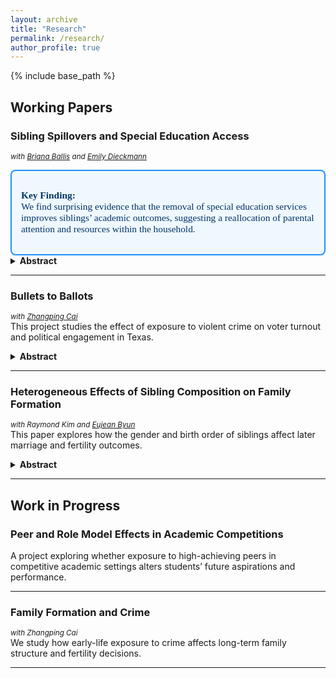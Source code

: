 ```yaml
---
layout: archive
title: "Research"
permalink: /research/
author_profile: true
---
```


{% include base_path %}

## Working Papers

### **Sibling Spillovers and Special Education Access**  
<small>*with [Briana Ballis](https://brianaballis.weebly.com/) and [Emily Dieckmann](https://economics.ucmerced.edu/content/emily-dieckmann)*</small>  
<div style="border: 2px solid #1e90ff; padding: 15px; border-radius: 8px; background-color: #f0f8ff; font-family: Georgia, serif; font-size: 1.1em; color: #003366;">

<strong>Key Finding:</strong><br>
We find surprising evidence that the removal of special education services improves siblings’ academic outcomes, suggesting a reallocation of parental attention and resources within the household.

</div>

<details>
<summary><strong>Abstract</strong></summary>
We examine whether expanding access to special education services for one child generates positive or negative spillovers on their siblings' academic outcomes. Leveraging administrative data from Texas and variation in district-level identification patterns, we identify both direct behavioral peer effects and parental reallocation of attention across siblings. Preliminary findings suggest significant academic spillovers, particularly in households with limited resources.
</details>

---

### **Bullets to Ballots**  
<small>*with [Zhangping Cai](https://economics.ucmerced.edu/content/zhangping-cai)*</small>  
This project studies the effect of exposure to violent crime on voter turnout and political engagement in Texas.  
<details>
<summary><strong>Abstract</strong></summary>
We study how proximity to violent crime affects political participation using geocoded crime incident data and voter files from Texas. Our identification strategy compares voters exposed to homicides nearby to those slightly farther away, using a spatial regression discontinuity design. We find that exposure to violent crime reduces turnout in subsequent elections, with stronger effects among young and minority voters.
</details>

---

### **Heterogeneous Effects of Sibling Composition on Family Formation**  
<small>*with Raymond Kim and [Eujean Byun](https://www.eujeanbyun.com/)*</small>  
This paper explores how the gender and birth order of siblings affect later marriage and fertility outcomes.  
<details>
<summary><strong>Abstract</strong></summary>
Using U.S. census-linked administrative records, we examine how sibling composition — particularly the presence of same-sex or opposite-sex siblings — influences family formation. We document heterogeneous effects by gender and socio-economic status, with stronger effects on women’s timing of marriage and likelihood of having children. Results suggest sibling dynamics shape both family values and long-term demographic behavior.  
</details>

---

## Work in Progress

### **Peer and Role Model Effects in Academic Competitions**  
A project exploring whether exposure to high-achieving peers in competitive academic settings alters students’ future aspirations and performance.

---

### **Family Formation and Crime**  
<small>*with Zhangping Cai*</small>  
We study how early-life exposure to crime affects long-term family structure and fertility decisions.

---
